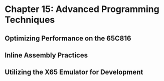 # Chapter 15: Advanced Programming Techniques

## Optimizing Performance on the 65C816

## Inline Assembly Practices

## Utilizing the X65 Emulator for Development
